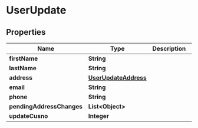 

# UserUpdate

## Properties

Name | Type | Description | Notes
------------ | ------------- | ------------- | -------------
**firstName** | **String** |  |  [optional]
**lastName** | **String** |  |  [optional]
**address** | [**UserUpdateAddress**](UserUpdateAddress.md) |  |  [optional]
**email** | **String** |  |  [optional]
**phone** | **String** |  |  [optional]
**pendingAddressChanges** | **List&lt;Object&gt;** |  |  [optional]
**updateCusno** | **Integer** |  |  [optional]




